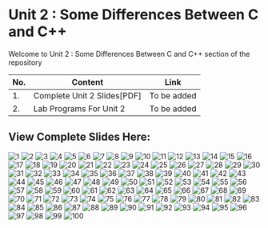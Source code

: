 # Unit 2 : Some Differences Between C and C++

Welcome to Unit 2 : Some Differences Between C and C++ section of the repository

|No.|Content|Link|
|--|-----|-----|
|1.|Complete Unit 2 Slides[PDF]|To be added|
|2.|Lab Programs For Unit 2|To be added|

## View Complete Slides Here:

![1]()
![2]()
![3]()
![4]()
![5]()
![6]()
![7]()
![8]()
![9]()
![10]()
![11]()
![12]()
![13]()
![14]()
![15]()
![16]()
![17]()
![18]()
![19]()
![20]()
![21]()
![22]()
![23]()
![24]()
![25]()
![26]()
![27]()
![28]()
![29]()
![30]()
![31]()
![32]()
![33]()
![34]()
![35]()
![36]()
![37]()
![38]()
![39]()
![40]()
![41]()
![42]()
![43]()
![44]()
![45]()
![46]()
![47]()
![48]()
![49]()
![50]()
![51]()
![52]()
![53]()
![54]()
![55]()
![56]()
![57]()
![58]()
![59]()
![60]()
![61]()
![62]()
![63]()
![64]()
![65]()
![66]()
![67]()
![68]()
![69]()
![70]()
![71]()
![72]()
![73]()
![74]()
![75]()
![76]()
![77]()
![78]()
![79]()
![80]()
![81]()
![82]()
![83]()
![84]()
![85]()
![86]()
![87]()
![88]()
![89]()
![90]()
![91]()
![92]()
![93]()
![94]()
![95]()
![96]()
![97]()
![98]()
![99]()
![100]()